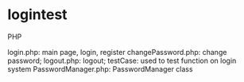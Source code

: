 # logintest
PHP

login.php: main page, login, register
changePassword.php: change password;
logout.php: logout;
testCase: used to test function on login system
PasswordManager.php: PasswordManager class